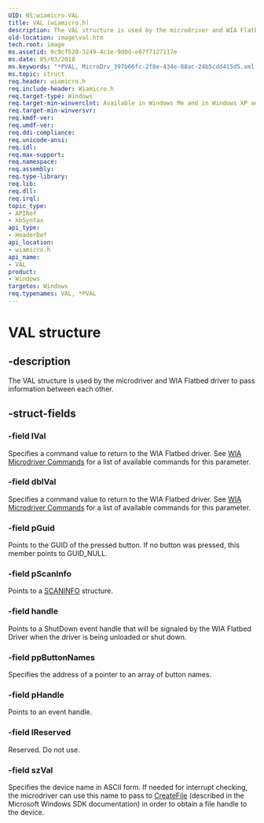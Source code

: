 ```yaml
---
UID: NS:wiamicro.VAL
title: VAL (wiamicro.h)
description: The VAL structure is used by the microdriver and WIA Flatbed driver to pass information between each other.
old-location: image\val.htm
tech.root: image
ms.assetid: 9c9cf520-3249-4c1e-9d0d-e07f7127117e
ms.date: 05/03/2018
ms.keywords: "*PVAL, MicroDrv_397b66fc-2f8e-434e-88ac-24b5cdd415d5.xml, PVAL, PVAL structure pointer [Imaging Devices], VAL, VAL structure [Imaging Devices], image.val, wiamicro/PVAL, wiamicro/VAL"
ms.topic: struct
req.header: wiamicro.h
req.include-header: Wiamicro.h
req.target-type: Windows
req.target-min-winverclnt: Available in Windows Me and in Windows XP and later versions of the Windows operating systems.
req.target-min-winversvr: 
req.kmdf-ver: 
req.umdf-ver: 
req.ddi-compliance: 
req.unicode-ansi: 
req.idl: 
req.max-support: 
req.namespace: 
req.assembly: 
req.type-library: 
req.lib: 
req.dll: 
req.irql: 
topic_type:
- APIRef
- kbSyntax
api_type:
- HeaderDef
api_location:
- wiamicro.h
api_name:
- VAL
product:
- Windows
targetos: Windows
req.typenames: VAL, *PVAL
---
```


# VAL structure


## -description


The VAL structure is used by the microdriver and WIA Flatbed driver to pass information between each other.


## -struct-fields




### -field lVal

Specifies a command value to return to the WIA Flatbed driver. See <a href="https://msdn.microsoft.com/library/windows/hardware/ff552714">WIA Microdriver Commands</a> for a list of available commands for this parameter.


### -field dblVal

Specifies a command value to return to the WIA Flatbed driver. See <a href="https://msdn.microsoft.com/library/windows/hardware/ff552714">WIA Microdriver Commands</a> for a list of available commands for this parameter.


### -field pGuid

Points to the GUID of the pressed button. If no button was pressed, this member points to GUID_NULL.


### -field pScanInfo

Points to a <a href="https://msdn.microsoft.com/library/windows/hardware/ff547361">SCANINFO</a> structure.


### -field handle

Points to a ShutDown event handle that will be signaled by the WIA Flatbed Driver when the driver is being unloaded or shut down. 


### -field ppButtonNames

Specifies the address of a pointer to an array of button names.


### -field pHandle

Points to an event handle.


### -field lReserved

Reserved. Do not use.


### -field szVal

Specifies the device name in ASCII form. If needed for interrupt checking, the microdriver can use this name to pass to <a href="https://msdn.microsoft.com/80a96083-4de9-4422-9705-b8ad2b6cbd1b">CreateFile</a> (described in the Microsoft Windows SDK documentation) in order to obtain a file handle to the device.


